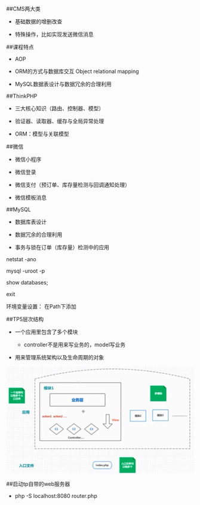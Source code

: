 ##CMS两大类

- 基础数据的增删改查

- 特殊操作，比如实现发送微信消息




##课程特点

- AOP

- ORM的方式与数据库交互 Object relational mapping

- MySQL数据表设计与数据冗余的合理利用




##ThinkPHP

- 三大核心知识（路由、控制器、模型）

- 验证器、读取器、缓存与全局异常处理

- ORM：模型与关联模型





##微信

- 微信小程序

- 微信登录

- 微信支付（预订单、库存量检测与回调通知处理）

- 微信模板消息




##MySQL

- 数据库表设计

- 数据冗余的合理利用

- 事务与锁在订单（库存量）检测中的应用




netstat -ano

mysql -uroot -p

show databases;

exit

环境变量设置： 在Path下添加






##TP5层次结构

- 一个应用里包含了多个模块

    - controller不是用来写业务的，model写业务

- 用来管理系统架构以及生命周期的对象

![](/assets/360截图20180511003550405.jpg)





##启动tp自带的web服务器

- php -S localhost:8080 router.php
































